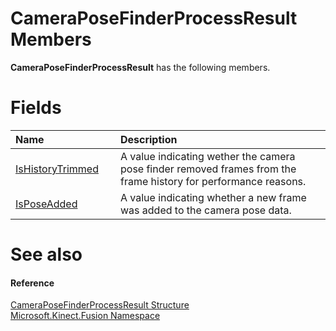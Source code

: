 CameraPoseFinderProcessResult Members  
=====================================  

**CameraPoseFinderProcessResult** has the following members.  

<span id="publicfieldsSection"></span>

Fields  
======  

<table>
<colgroup>
<col width="30%" />
<col width="60%" />
</colgroup>
<thead>
<tr class="header">
<th align="left">Name</th>
<th align="left">Description</th>
</tr>
</thead>
<tbody>
<tr class="odd">
<td align="left"><a href="CameraPoseFinderProcessR/IsHistoryTrimmed_Field.md">IsHistoryTrimmed</a></td>
<td align="left">A value indicating wether the camera pose finder removed frames from the frame history for performance reasons.</td>
</tr>
<tr class="even">
<td align="left"><a href="CameraPoseFinderProcessR/IsPoseAdded_Field.md">IsPoseAdded</a></td>
<td align="left">A value indicating whether a new frame was added to the camera pose data.</td>
</tr>
</tbody>
</table>

<span id="ID4EK"></span>

See also  
========  

<span id="ID4EM"></span>
#### Reference  

[CameraPoseFinderProcessResult Structure](../CameraPoseFinderProcessR.md)  
 [Microsoft.Kinect.Fusion Namespace](../../Kinect.Fusion.md)  



<!--Please do not edit the data in the comment block below.-->
<!--
TOCTitle : CameraPoseFinderProcessResult Members
RLTitle : CameraPoseFinderProcessResult Members
KeywordF : Microsoft.Kinect.Fusion.CameraPoseFinderProcessResult
KeywordF : CameraPoseFinderProcessResult
KeywordK : CameraPoseFinderProcessResult structure
KeywordK : CameraPoseFinderProcessResult structure, all members
KeywordK : Microsoft.Kinect.Fusion.CameraPoseFinderProcessResult structure
HelpPriority : 1
KeywordA : AllMembers.T:Microsoft.Kinect.Fusion.CameraPoseFinderProcessResult
AssetID : AllMembers.T:Microsoft.Kinect.Fusion.CameraPoseFinderProcessResult
Locale : en-us
CommunityContent : 1
TargetOS : Windows
TopicType : kbSyntax
DocSet : K4Wv2
ProjType : K4Wv2Proj
Technology : Kinect for Windows
Product : Kinect for Windows SDK v2
productversion : 20
-->
